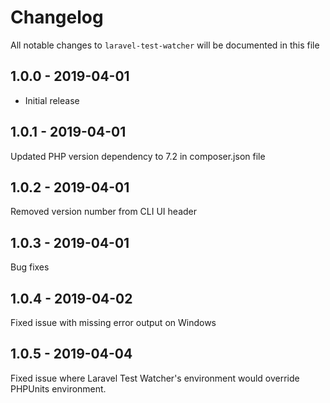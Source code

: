 # Changelog

All notable changes to `laravel-test-watcher` will be documented in this file

## 1.0.0 - 2019-04-01

- Initial release

## 1.0.1 - 2019-04-01

Updated PHP version dependency to 7.2 in composer.json file

## 1.0.2 - 2019-04-01

Removed version number from CLI UI header

## 1.0.3 - 2019-04-01

Bug fixes

## 1.0.4 - 2019-04-02

Fixed issue with missing error output on Windows

## 1.0.5 - 2019-04-04

Fixed issue where Laravel Test Watcher's environment would override PHPUnits environment.
